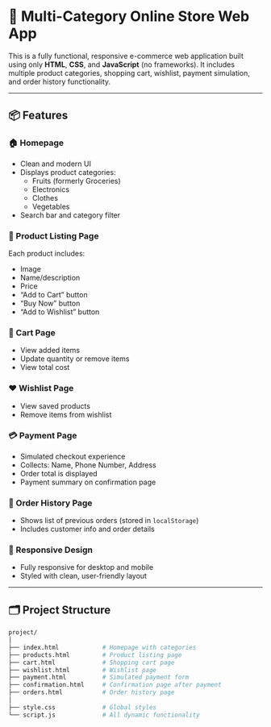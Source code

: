 # 🛒 Multi-Category Online Store Web App

This is a fully functional, responsive e-commerce web application built using only **HTML**, **CSS**, and **JavaScript** (no frameworks). It includes multiple product categories, shopping cart, wishlist, payment simulation, and order history functionality.

---

## 📦 Features

### 🏠 Homepage
- Clean and modern UI
- Displays product categories:
  - Fruits (formerly Groceries)
  - Electronics
  - Clothes
  - Vegetables
- Search bar and category filter

### 📄 Product Listing Page
Each product includes:
- Image
- Name/description
- Price
- “Add to Cart” button
- “Buy Now” button
- “Add to Wishlist” button

### 🛒 Cart Page
- View added items
- Update quantity or remove items
- View total cost

### ❤️ Wishlist Page
- View saved products
- Remove items from wishlist

### 💳 Payment Page
- Simulated checkout experience
- Collects: Name, Phone Number, Address
- Order total is displayed
- Payment summary on confirmation page

### 📜 Order History Page
- Shows list of previous orders (stored in `localStorage`)
- Includes customer info and order details

### 📱 Responsive Design
- Fully responsive for desktop and mobile
- Styled with clean, user-friendly layout

---

## 🗂 Project Structure

```bash
project/
│
├── index.html            # Homepage with categories
├── products.html         # Product listing page
├── cart.html             # Shopping cart page
├── wishlist.html         # Wishlist page
├── payment.html          # Simulated payment form
├── confirmation.html     # Confirmation page after payment
├── orders.html           # Order history page
│
├── style.css             # Global styles
└── script.js             # All dynamic functionality
